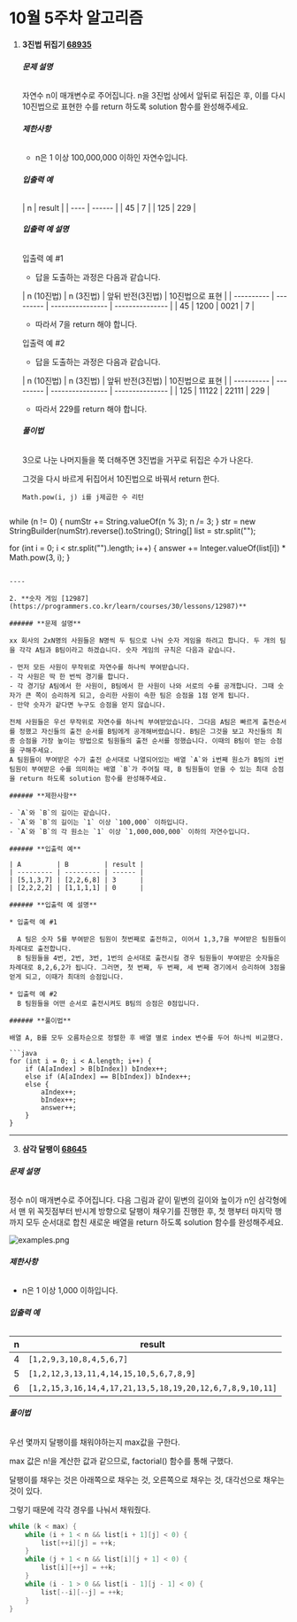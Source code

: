 # 10월 5주차 알고리즘

1. **3진법 뒤집기 [68935](https://programmers.co.kr/learn/courses/30/lessons/68935)**

   ###### **문제 설명**

   자연수 n이 매개변수로 주어집니다. n을 3진법 상에서 앞뒤로 뒤집은 후, 이를 다시 10진법으로 표현한 수를 return 하도록 solution 함수를 완성해주세요.

   ###### **제한사항**

   - n은 1 이상 100,000,000 이하인 자연수입니다.

   ###### **입출력 예**

   | n    | result |
| ---- | ------ |
   | 45   | 7      |
   | 125  | 229    |
   
   ###### **입출력 예 설명**

   입출력 예 #1

   - 답을 도출하는 과정은 다음과 같습니다.

   | n (10진법) | n (3진법) | 앞뒤 반전(3진법) | 10진법으로 표현 |
| ---------- | --------- | ---------------- | --------------- |
   | 45         | 1200      | 0021             | 7               |
   
   - 따라서 7을 return 해야 합니다.

   입출력 예 #2

   - 답을 도출하는 과정은 다음과 같습니다.

   | n (10진법) | n (3진법) | 앞뒤 반전(3진법) | 10진법으로 표현 |
| ---------- | --------- | ---------------- | --------------- |
   | 125        | 11122     | 22111            | 229             |
   
   - 따라서 229를 return 해야 합니다.

   ###### **풀이법**

   3으로 나눈 나머지들을 쭉 더해주면 3진법을 거꾸로 뒤집은 수가 나온다.

   그것을 다시 바르게 뒤집어서 10진법으로 바꿔서 return 한다.

   `Math.pow(i, j) i를 j제곱한 수 리턴`

   ```java
while (n != 0) {
       numStr += String.valueOf(n % 3);
       n /= 3;
   }
   str = new StringBuilder(numStr).reverse().toString();
   String[] list = str.split("");
   
   for (int i = 0; i < str.split("").length; i++) {
       answer += Integer.valueOf(list[i]) * Math.pow(3, i);
   }
   ```
   
   ----

   2. **숫자 게임 [12987](https://programmers.co.kr/learn/courses/30/lessons/12987)**
   
   ###### **문제 설명**
   
   xx 회사의 2xN명의 사원들은 N명씩 두 팀으로 나눠 숫자 게임을 하려고 합니다. 두 개의 팀을 각각 A팀과 B팀이라고 하겠습니다. 숫자 게임의 규칙은 다음과 같습니다.
   
   - 먼저 모든 사원이 무작위로 자연수를 하나씩 부여받습니다.
   - 각 사원은 딱 한 번씩 경기를 합니다.
   - 각 경기당 A팀에서 한 사원이, B팀에서 한 사원이 나와 서로의 수를 공개합니다. 그때 숫자가 큰 쪽이 승리하게 되고, 승리한 사원이 속한 팀은 승점을 1점 얻게 됩니다.
   - 만약 숫자가 같다면 누구도 승점을 얻지 않습니다.
   
   전체 사원들은 우선 무작위로 자연수를 하나씩 부여받았습니다. 그다음 A팀은 빠르게 출전순서를 정했고 자신들의 출전 순서를 B팀에게 공개해버렸습니다. B팀은 그것을 보고 자신들의 최종 승점을 가장 높이는 방법으로 팀원들의 출전 순서를 정했습니다. 이때의 B팀이 얻는 승점을 구해주세요.
   A 팀원들이 부여받은 수가 출전 순서대로 나열되어있는 배열 `A`와 i번째 원소가 B팀의 i번 팀원이 부여받은 수를 의미하는 배열 `B`가 주어질 때, B 팀원들이 얻을 수 있는 최대 승점을 return 하도록 solution 함수를 완성해주세요.
   
   ###### **제한사항**
   
   - `A`와 `B`의 길이는 같습니다.
   - `A`와 `B`의 길이는 `1` 이상 `100,000` 이하입니다.
   - `A`와 `B`의 각 원소는 `1` 이상 `1,000,000,000` 이하의 자연수입니다.
   
   ###### **입출력 예**
   
   | A         | B         | result |
   | --------- | --------- | ------ |
   | [5,1,3,7] | [2,2,6,8] | 3      |
   | [2,2,2,2] | [1,1,1,1] | 0      |
   
   ###### **입출력 예 설명**
   
   * 입출력 예 #1
   
     A 팀은 숫자 5를 부여받은 팀원이 첫번째로 출전하고, 이어서 1,3,7을 부여받은 팀원들이 차례대로 출전합니다.
     B 팀원들을 4번, 2번, 3번, 1번의 순서대로 출전시킬 경우 팀원들이 부여받은 숫자들은 차례대로 8,2,6,2가 됩니다. 그러면, 첫 번째, 두 번째, 세 번째 경기에서 승리하여 3점을 얻게 되고, 이때가 최대의 승점입니다.
   
   * 입출력 예 #2
     B 팀원들을 어떤 순서로 출전시켜도 B팀의 승점은 0점입니다.
   
   ###### **풀이법**
   
   배열 A, B를 모두 오름차순으로 정렬한 후 배열 별로 index 변수를 두어 하나씩 비교했다.
   
   ```java
   for (int i = 0; i < A.length; i++) {
       if (A[aIndex] > B[bIndex]) bIndex++;
       else if (A[aIndex] == B[bIndex]) bIndex++;
       else {
           aIndex++;
           bIndex++;
           answer++;
       }
   }
   ```
   
   --------
   
   3. **삼각 달팽이 [68645](https://programmers.co.kr/learn/courses/30/lessons/68645)**
   
   ###### **문제 설명**
   
   정수 n이 매개변수로 주어집니다. 다음 그림과 같이 밑변의 길이와 높이가 n인 삼각형에서 맨 위 꼭짓점부터 반시계 방향으로 달팽이 채우기를 진행한 후, 첫 행부터 마지막 행까지 모두 순서대로 합친 새로운 배열을 return 하도록 solution 함수를 완성해주세요.
   
   ![examples.png](https://grepp-programmers.s3.ap-northeast-2.amazonaws.com/files/production/e1e53b93-dcdf-446f-b47f-e8ec1292a5e0/examples.png)
   
   ###### **제한사항**
   
   - n은 1 이상 1,000 이하입니다.
   
   ###### **입출력 예**
   
   | n    | result                                                    |
   | ---- | --------------------------------------------------------- |
   | 4    | `[1,2,9,3,10,8,4,5,6,7]`                                  |
   | 5    | `[1,2,12,3,13,11,4,14,15,10,5,6,7,8,9]`                   |
   | 6    | `[1,2,15,3,16,14,4,17,21,13,5,18,19,20,12,6,7,8,9,10,11]` |
   
   ###### **풀이법**
   
   우선 몇까지 달팽이를 채워야하는지 max값을 구한다.
   
   max 값은 n!을 계산한 값과 같으므로, factorial() 함수를 통해 구했다.
   
   달팽이를 채우는 것은 아래쪽으로 채우는 것, 오른쪽으로 채우는 것, 대각선으로 채우는 것이 있다.
   
   그렇기 때문에 각각 경우를 나눠서 채워줬다.
   
   ```java
   while (k < max) {
       while (i + 1 < n && list[i + 1][j] < 0) {
           list[++i][j] = ++k;
       }
       while (j + 1 < n && list[i][j + 1] < 0) {
           list[i][++j] = ++k;
       }
       while (i - 1 > 0 && list[i - 1][j - 1] < 0) {
           list[--i][--j] = ++k;
       }
   }
   ```
   
   